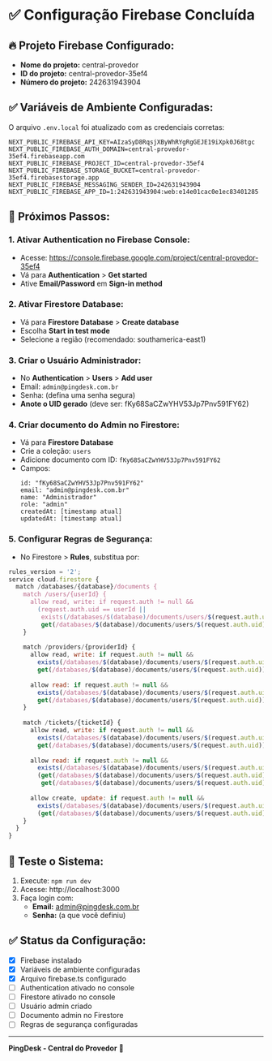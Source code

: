 # ✅ Configuração Firebase Concluída

## 🔥 Projeto Firebase Configurado:

- **Nome do projeto:** central-provedor
- **ID do projeto:** central-provedor-35ef4
- **Número do projeto:** 242631943904

## ✅ Variáveis de Ambiente Configuradas:

O arquivo `.env.local` foi atualizado com as credenciais corretas:

```env
NEXT_PUBLIC_FIREBASE_API_KEY=AIzaSyD8RqsjXByWhRYgRgGEJE19iXpk0J68tgc
NEXT_PUBLIC_FIREBASE_AUTH_DOMAIN=central-provedor-35ef4.firebaseapp.com
NEXT_PUBLIC_FIREBASE_PROJECT_ID=central-provedor-35ef4
NEXT_PUBLIC_FIREBASE_STORAGE_BUCKET=central-provedor-35ef4.firebasestorage.app
NEXT_PUBLIC_FIREBASE_MESSAGING_SENDER_ID=242631943904
NEXT_PUBLIC_FIREBASE_APP_ID=1:242631943904:web:e14e01cac0e1ec83401285
```

## 🚀 Próximos Passos:

### 1. **Ativar Authentication no Firebase Console:**
   - Acesse: https://console.firebase.google.com/project/central-provedor-35ef4
   - Vá para **Authentication** > **Get started**
   - Ative **Email/Password** em **Sign-in method**

### 2. **Ativar Firestore Database:**
   - Vá para **Firestore Database** > **Create database**
   - Escolha **Start in test mode**
   - Selecione a região (recomendado: southamerica-east1)

### 3. **Criar o Usuário Administrador:**
   - No **Authentication** > **Users** > **Add user**
   - Email: `admin@pingdesk.com.br`
   - Senha: (defina uma senha segura)
   - **Anote o UID gerado** (deve ser: fKy68SaCZwYHV53Jp7Pnv591FY62)

### 4. **Criar documento do Admin no Firestore:**
   - Vá para **Firestore Database**
   - Crie a coleção: `users`
   - Adicione documento com ID: `fKy68SaCZwYHV53Jp7Pnv591FY62`
   - Campos:
     ```
     id: "fKy68SaCZwYHV53Jp7Pnv591FY62"
     email: "admin@pingdesk.com.br"
     name: "Administrador"
     role: "admin"
     createdAt: [timestamp atual]
     updatedAt: [timestamp atual]
     ```

### 5. **Configurar Regras de Segurança:**
   - No Firestore > **Rules**, substitua por:
   ```javascript
   rules_version = '2';
   service cloud.firestore {
     match /databases/{database}/documents {
       match /users/{userId} {
         allow read, write: if request.auth != null && 
           (request.auth.uid == userId || 
            exists(/databases/$(database)/documents/users/$(request.auth.uid)) &&
            get(/databases/$(database)/documents/users/$(request.auth.uid)).data.role == 'admin');
       }
       
       match /providers/{providerId} {
         allow read, write: if request.auth != null && 
           exists(/databases/$(database)/documents/users/$(request.auth.uid)) &&
           get(/databases/$(database)/documents/users/$(request.auth.uid)).data.role == 'admin';
         
         allow read: if request.auth != null && 
           exists(/databases/$(database)/documents/users/$(request.auth.uid)) &&
           get(/databases/$(database)/documents/users/$(request.auth.uid)).data.providerId == providerId;
       }
       
       match /tickets/{ticketId} {
         allow read, write: if request.auth != null && 
           exists(/databases/$(database)/documents/users/$(request.auth.uid)) &&
           get(/databases/$(database)/documents/users/$(request.auth.uid)).data.role == 'admin';
         
         allow read: if request.auth != null && 
           exists(/databases/$(database)/documents/users/$(request.auth.uid)) &&
           (get(/databases/$(database)/documents/users/$(request.auth.uid)).data.role == 'provider' &&
            get(/databases/$(database)/documents/users/$(request.auth.uid)).data.providerId == resource.data.providerId);
         
         allow create, update: if request.auth != null && 
           exists(/databases/$(database)/documents/users/$(request.auth.uid)) &&
           (get(/databases/$(database)/documents/users/$(request.auth.uid)).data.role in ['admin', 'collaborator']);
       }
     }
   }
   ```

## 🎯 Teste o Sistema:

1. Execute: `npm run dev`
2. Acesse: http://localhost:3000
3. Faça login com:
   - **Email:** admin@pingdesk.com.br
   - **Senha:** (a que você definiu)

## ✅ Status da Configuração:
- [x] Firebase instalado
- [x] Variáveis de ambiente configuradas
- [x] Arquivo firebase.ts configurado
- [ ] Authentication ativado no console
- [ ] Firestore ativado no console
- [ ] Usuário admin criado
- [ ] Documento admin no Firestore
- [ ] Regras de segurança configuradas

---
**PingDesk - Central do Provedor** 🚀
